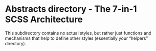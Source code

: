 # Abstracts directory - The 7-in-1 SCSS Architecture

This subdirectory contains no actual styles, but rather just functions and mechanisms that help to define other styles (essentially your “helpers” directory).

